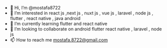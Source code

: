 - 👋 Hi, I’m @mostafa8722
- 👀 I’m interested in react js ,next js , nuxt js , vue js , laravel , node js , flutter , react native , java android
- 🌱 I’m currently learning flutter and react native
- 💞️ I’m looking to collaborate on android flutter react native , laravel , node js
- 📫 How to reach me mostafa.8722@gmail.com

<!---
mostafa8722/mostafa8722 is a ✨ special ✨ repository because its `README.md` (this file) appears on your GitHub profile.
You can click the Preview link to take a look at your changes.
--->
